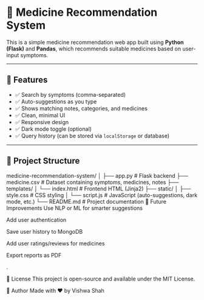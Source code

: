 # 💊 Medicine Recommendation System

This is a simple medicine recommendation web app built using **Python (Flask)** and **Pandas**, which recommends suitable medicines based on user-input symptoms.

---

## 🚀 Features

- ✅ Search by symptoms (comma-separated)
- ✅ Auto-suggestions as you type
- ✅ Shows matching notes, categories, and medicines
- ✅ Clean, minimal UI
- ✅ Responsive design
- ✅ Dark mode toggle (optional)
- ✅ Query history (can be stored via `localStorage` or database)

---

## 📁 Project Structure
medicine-recommendation-system/
│
├── app.py # Flask backend
├── medicine.csv # Dataset containing symptoms, medicines, notes
├── templates/
│ └── index.html # Frontend HTML (Jinja2)
├── static/
│ ├── style.css # CSS styling
│ └── script.js # JavaScript (auto-suggestions, dark mode, etc.)
└── README.md # Project documentation
🧠 Future Improvements
Use NLP or ML for smarter suggestions

Add user authentication

Save user history to MongoDB

Add user ratings/reviews for medicines

Export reports as PDF

.

📄 License
This project is open-source and available under the MIT License.

🙌 Author
Made with ❤️ by Vishwa Shah
